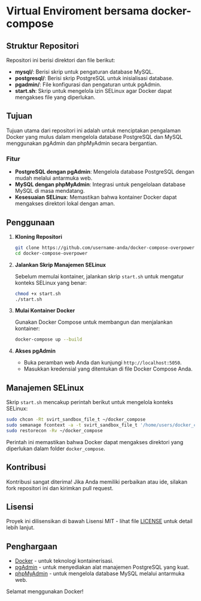 # Virtual Enviroment bersama docker-compose
## Struktur Repositori

Repositori ini berisi direktori dan file berikut:

- **mysql/**: Berisi skrip untuk pengaturan database MySQL.
- **postgresql/**: Berisi skrip PostgreSQL untuk inisialisasi database.
- **pgadmin/**: File konfigurasi dan pengaturan untuk pgAdmin.
- **start.sh**: Skrip untuk mengelola izin SELinux agar Docker dapat mengakses file yang diperlukan.

## Tujuan

Tujuan utama dari repositori ini adalah untuk menciptakan pengalaman Docker yang mulus dalam mengelola database PostgreSQL dan MySQL menggunakan pgAdmin dan phpMyAdmin secara bergantian.

### Fitur

- **PostgreSQL dengan pgAdmin**: Mengelola database PostgreSQL dengan mudah melalui antarmuka web.
- **MySQL dengan phpMyAdmin**: Integrasi untuk pengelolaan database MySQL di masa mendatang.
- **Kesesuaian SELinux**: Memastikan bahwa kontainer Docker dapat mengakses direktori lokal dengan aman.

## Penggunaan

1. **Kloning Repositori**

   ```bash
   git clone https://github.com/username-anda/docker-compose-overpower.git
   cd docker-compose-overpower
   ```

2. **Jalankan Skrip Manajemen SELinux**

   Sebelum memulai kontainer, jalankan skrip `start.sh` untuk mengatur konteks SELinux yang benar:

   ```bash
   chmod +x start.sh
   ./start.sh
   ```

3. **Mulai Kontainer Docker**

   Gunakan Docker Compose untuk membangun dan menjalankan kontainer:

   ```bash
   docker-compose up --build
   ```

4. **Akses pgAdmin**

   - Buka peramban web Anda dan kunjungi `http://localhost:5050`.
   - Masukkan kredensial yang ditentukan di file Docker Compose Anda.

## Manajemen SELinux

Skrip `start.sh` mencakup perintah berikut untuk mengelola konteks SELinux:

```bash
sudo chcon -Rt svirt_sandbox_file_t ~/docker_compose
sudo semanage fcontext -a -t svirt_sandbox_file_t '/home/users/docker_compose(/.*)?'
sudo restorecon -Rv ~/docker_compose
```

Perintah ini memastikan bahwa Docker dapat mengakses direktori yang diperlukan dalam folder `docker_compose`.

## Kontribusi

Kontribusi sangat diterima! Jika Anda memiliki perbaikan atau ide, silakan fork repositori ini dan kirimkan pull request.

## Lisensi

Proyek ini dilisensikan di bawah Lisensi MIT - lihat file [LICENSE](LICENSE) untuk detail lebih lanjut.

## Penghargaan

- [Docker](https://www.docker.com/) - untuk teknologi kontainerisasi.
- [pgAdmin](https://www.pgadmin.org/) - untuk menyediakan alat manajemen PostgreSQL yang kuat.
- [phpMyAdmin](https://www.phpmyadmin.net/) - untuk mengelola database MySQL melalui antarmuka web.

Selamat menggunakan Docker!
